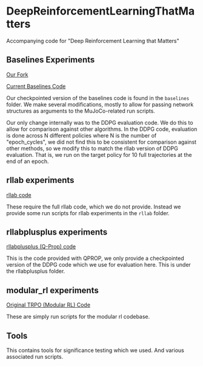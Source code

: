 # DeepReinforcementLearningThatMatters

Accompanying code for "Deep Reinforcement Learning that Matters"

## Baselines Experiments

<a href="https://github.com/Breakend/baselines"> Our Fork </a>

<a href="https://github.com/openai/baselines"> Current Baselines Code </a>

Our checkpointed version of the baselines code is found in the `baselines` folder. We make several modifications, mostly to allow for passing network structures as arguments to the MuJoCo-related run scripts.

Our only change internally was to the DDPG evaluation code. We do this to allow for comparison against other algorithms. In the DDPG code, evaluation is done across N different policies where N is the number of "epoch_cycles", we did not find this to be consistent for comparison against other methods, so we modify this to match the rllab version of DDPG evaluation. That is, we run on the target policy for 10 full trajectories at the end of an epoch.

## rllab experiments

<a href="https://github.com/rll/rllab"> rllab code </a>

These require the full rllab code, which we do not provide. Instead we provide some run scripts for rllab experiments in the `rllab` folder.

## rllabplusplus experiments

<a href="https://github.com/shaneshixiang/rllabplusplus/"> rllabplusplus (Q-Prop) code</a>

This is the code provided with QPROP, we only provide a checkpointed version of the DDPG code which we use for evaluation here. This is under the rllabplusplus folder.

## modular_rl experiments

<a href="https://github.com/joschu/modular_rl/"> Original TRPO (Modular RL) Code</a>

These are simply run scripts for the modular rl codebase.

## Tools

This contains tools for significance testing which we used. And various associated run scripts.
